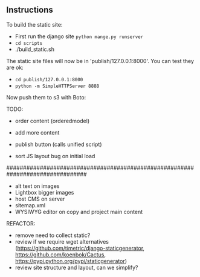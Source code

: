 ## Instructions

To build the static site:
 - First run the django site `python mange.py runserver`
 - `cd scripts`
 - ./build_static.sh

The static site files will now be in 'publish/127.0.0.1:8000'. You can test they are ok:
 - `cd publish/127.0.0.1:8000`
 - `python -m SimpleHTTPServer 8888`

 Now push them to s3 with Boto:



TODO:
 - order content (orderedmodel)
 - add more content
 - publish button (calls unified script)

 - sort JS layout bug on initial load

################################################################################

 - alt text on images
 - Lightbox bigger images
 - host CMS on server
 - sitemap.xml
 - WYSIWYG editor on copy and project main content

REFACTOR:
 - remove need to collect static?
 - review if we require wget alternatives (https://github.com/timetric/django-staticgenerator, https://github.com/koenbok/Cactus, https://pypi.python.org/pypi/staticgenerator)
 - review site structure and layout, can we simplify?
